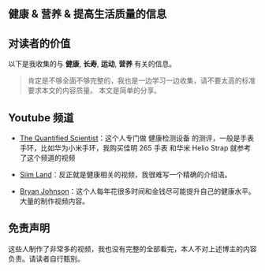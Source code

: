 ## 健康 & 营养 & 提高生活质量的信息

## 对读者的价值

以下是我收集的与 **健康**, **长寿**, **运动**, **营养** 有关的信息。

> 肯定是不够全面不够完整的，我也是一边学习一边收集，请不要太高的标准要求本文的内容质量。
> 本文是简单的分享。

## Youtube 频道
- [The Quantified Scientist](https://www.youtube.com/@TheQuantifiedScientist)：这个人专门做 健康检测设备 的测评，一般是手表手环，比如华为小米手环，我购买佳明 265 手表 和华米 Helio Strap 就参考了这个频道的视频

- [Siim Land](https://www.youtube.com/@SiimLand)：反正就是健康相关的视频，我很难写一个精确的介绍语。

- [Bryan Johnson](https://www.youtube.com/@BryanJohnson)：这个人每年花很多时间和金钱尽可能提升自己的健康水平。大量的制作视频内容。

## 免责声明
这些人制作了非常多的视频，我也没有完整的全部看完，本人不对上述博主的内容负责。请读者自行甄别。

<!--
# 即刻行动：我的健康手册

## 本文对读者有什么价值？
总之就是一个行动指南，告诉你应该怎么做，   
每日饮食怎么规划，营养学知识，健康与运动知识。       
最终目的：提升健康水平。
-->


<!-- 
健康学习到150岁 - 人体系统调优不完全指南
https://github.com/zijie0/HumanSystemOptimization

评价：文字太多，降低了实用性。不想看那么多字。

 -->

